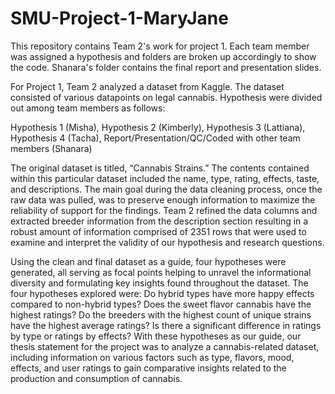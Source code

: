 # SMU-Project-1-MaryJane
This repository contains Team 2's work for project 1. Each team member was assigned a hypothesis and folders are broken up accordingly to show the code.
Shanara's folder contains the final report and presentation slides.

For Project 1, Team 2 analyzed a dataset from Kaggle. The dataset consisted of various datapoints on legal cannabis. Hypothesis were divided out among team members as follows:

Hypothesis 1 (Misha),
Hypothesis 2 (Kimberly),
Hypothesis 3 (Lattiana),
Hypothesis 4 (Tacha),
Report/Presentation/QC/Coded with other team members (Shanara)

The original dataset is titled, “Cannabis Strains.” The contents contained within this particular dataset included the name, type, rating, effects, taste, and descriptions. The main goal during the data cleaning process, once the raw data was pulled, was to preserve enough information to maximize the reliability of support for the findings. Team 2 refined the data columns and extracted breeder information from the description section resulting in a robust amount of information comprised of 2351 rows that were used to examine and interpret the validity of our hypothesis and research questions.

Using the clean and final dataset as a guide, four hypotheses were generated, all serving as focal points helping to unravel the informational diversity and formulating key insights found throughout the dataset. The four hypotheses explored were: Do hybrid types have more happy effects compared to non-hybrid types? Does the sweet flavor cannabis have the highest ratings? Do the breeders with the highest count of unique strains have the highest average ratings? Is there a significant difference in ratings by type or ratings by effects? With these hypotheses as our guide, our thesis statement for the project was to analyze a cannabis-related dataset, including information on various factors such as type, flavors, mood, effects, and user ratings to gain comparative insights related to the production and consumption of cannabis.

